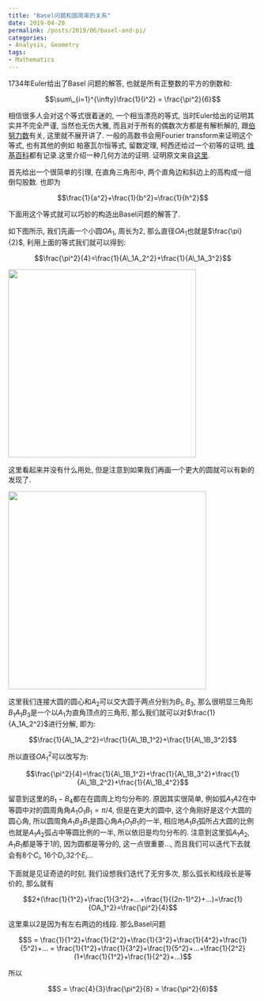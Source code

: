 ```yaml
---
title: "Basel问题和圆周率的关系"
date: 2019-04-20
permalink: /posts/2019/06/basel-and-pi/
categories:
- Analysis, Geometry
tags:
- Mathematics
---
```

1734年Euler给出了Basel 问题的解答, 也就是所有正整数的平方的倒数和:

$$\sum\_{i=1}^{\infty}\frac{1}{i^2} = \frac{\pi^2}{6}$$

<!--more-->

相信很多人会对这个等式很着迷的, 一个相当漂亮的等式, 当时Euler给出的证明其实并不完全严谨, 当然也无伤大雅, 而且对于所有的偶数次方都是有解析解的, 跟[伯努力数](https://en.wikipedia.org/wiki/Bernoulli_number)有关, 这里就不展开讲了. 一般的高数书会用Fourier transform来证明这个等式, 也有其他的例如
帕塞瓦尔恒等式, 留数定理, 柯西还给过一个初等的证明, [维基百科](https://en.wikipedia.org/wiki/Basel_problem)都有记录.这里介绍一种几何方法的证明. 证明原文来自[这里](http://www.math.chalmers.se/~wastlund/Cosmic.pdf).

首先给出一个很简单的引理, 在直角三角形中, 两个直角边和斜边上的高构成一组倒勾股数. 也即为

$$\frac{1}{a^2}+\frac{1}{b^2}=\frac{1}{h^2}$$

下面用这个等式就可以巧妙的构造出Basel问题的解答了.

如下图所示, 我们先画一个小圆$OA_1$, 周长为2, 那么直径$OA_1$也就是$\frac{\pi}{2}$, 利用上面的等式我们就可以得到:

$$\frac{\pi^2}{4}=\frac{1}{A\_1A_2^2}+\frac{1}{A\_1A_3^2}$$

<img height="380" src="https://raw.githubusercontent.com/ChangChunHe/Sundries/master/basel_iter_1.png">

这里看起来并没有什么用处, 但是注意到如果我们再画一个更大的圆就可以有新的发现了.

<img height="400" src="https://raw.githubusercontent.com/ChangChunHe/Sundries/master/basel_iter_2.png">

这里我们连接大圆的圆心和$A_2$可以交大圆于两点分别为$B_1, B_3$, 那么很明显三角形$B_1A_1B_3$是一个以$A_1$为直角顶点的三角形, 那么我们就可以对$\frac{1}{A_1A_2^2}$进行分解, 即为:

$$\frac{1}{A\_1A_2^2}=\frac{1}{A\_1B_1^2}+\frac{1}{A\_1B_3^2}$$

所以直径$OA_1^2$可以改写为:

$$\frac{\pi^2}{4}=\frac{1}{A\_1B_1^2}+\frac{1}{A\_1B_3^2}+\frac{1}{A\_1B_2^2}+\frac{1}{A\_1B_4^2}$$

留意到这里的$B_1-B_4$都在在圆周上均匀分布的. 原因其实很简单, 例如弧$A_1A2$在中等圆中对的圆周角角$A_1O_1B_1=\pi/4$, 但是在更大的圆中, 这个角刚好是这个大圆的圆心角, 所以圆周角$A_1B_3B_1$是圆心角$A_1O_1B_1$的一半, 相应地$A_1B_1$弧所占大圆的比例也就是$A_1A_2$弧占中等圆比例的一半, 所以依旧是均匀分布的. 注意到这里弧$A_1A_2$, $A_1B_1$都是等于1的, 因为圆都是等分的, 这一点很重要..., 而且我们可以迭代下去就会有8个$C_i$, 16个$D_i$,32个$E_i$...

下面就是见证奇迹的时刻, 我们设想我们迭代了无穷多次, 那么弧长和线段长是等价的, 那么就有

$$2*(\frac{1}{1^2}+\frac{1}{3^2}+...+\frac{1}{(2n-1)^2}+...)=\frac{1}{OA_1^2}=\frac{\pi^2}{4}$$

这里乘以2是因为有左右两边的线段. 那么Basel问题

$$S = \frac{1}{1^2}+\frac{1}{2^2}+\frac{1}{3^2}+\frac{1}{4^2}+\frac{1}{5^2}+... = \frac{1}{1^2}+\frac{1}{3^2}+\frac{1}{5^2}+...+\frac{1}{2^2}(1+\frac{1}{1^2}+\frac{1}{2^2}+...)$$

所以

$$S = \frac{4}{3}\frac{\pi^2}{8} = \frac{\pi^2}{6}$$
